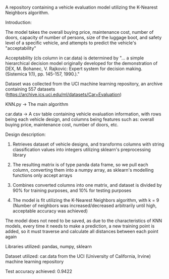 A repository containing a vehicle evaluation model utilizing the K-Nearest Neighbors algorithm.

Introduction:

The model takes the overall buying price, maintenance cost, number of doors, capacity of number of persons, size of the luggage boot, and safety level of a specific vehicle, and attempts to predict the vehicle's "acceptability"

Acceptability (cls column in car.data) is determined by "... a simple hierarchical decision model originally developed for the demonstration of DEX, M. Bohanec, V. Rajkovic: Expert system for decision making. (Sistemica 1(1), pp. 145-157, 1990.)."

Dataset was collected from the UCI machine learning repository, an archive containing 557 datasets (https://archive.ics.uci.edu/ml/datasets/Car+Evaluation)

KNN.py -> The main algorithm

car.data -> A csv table containing vehicle evaluation information, with rows being each vehicle design, and columns being features such as: overall buying price, maintenance cost, number of doors, etc.

Design description:

1) Retrieves dataset of vehicle designs, and transforms columns with string classification values into integers utilizing sklearn's preprocessing library

2) The resulting matrix is of type panda data frame, so we pull each column, converting them into a numpy array, as sklearn's modelling functions only accept arrays

3) Combines converted columns into one matrix, and dataset is divided by 90% for training purposes, and 10% for testing purposes

4) The model is fit utilizing the K-Nearest Neighbors algorithm, with k = 9 (Number of neighbors was increased/decreased arbitrarily until high, acceptable accuracy was achieved)

The model does not need to be saved, as due to the characteristics of KNN models, every time it needs to make a prediction, a new training point is added, so it must traverse and calculate all distances between each point again

Libraries utilized: pandas, numpy, sklearn

Dataset utilized: car.data from the UCI (University of California, Irvine) machine learning repository

Test accuracy achieved: 0.9422
